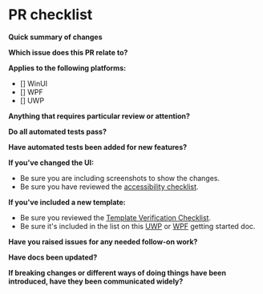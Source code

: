# PR checklist

**Quick summary of changes**

**Which issue does this PR relate to?**

**Applies to the following platforms:**

- [] WinUI
- [] WPF
- [] UWP

**Anything that requires particular review or attention?**

**Do all automated tests pass?**

**Have automated tests been added for new features?**

**If you've changed the UI:**
  - Be sure you are including screenshots to show the changes.
  - Be sure you have reviewed the [accessibility checklist](accessibility.md).

**If you've included a new template:**
  - Be sure you reviewed the [Template Verification Checklist](https://github.com/microsoft/WindowsTemplateStudio/wiki/Checklist:-Template-Verification).
  - Be sure it's included in the list on this [UWP](https://github.com/microsoft/WindowsTemplateStudio/blob/dev/docs/UWP/getting-started-endusers.md) or [WPF](https://github.com/microsoft/WindowsTemplateStudio/blob/dev/docs/WPF/getting-started-endusers.md) getting started doc.

**Have you raised issues for any needed follow-on work?**

**Have docs been updated?**

**If breaking changes or different ways of doing things have been introduced, have they been communicated widely?**
